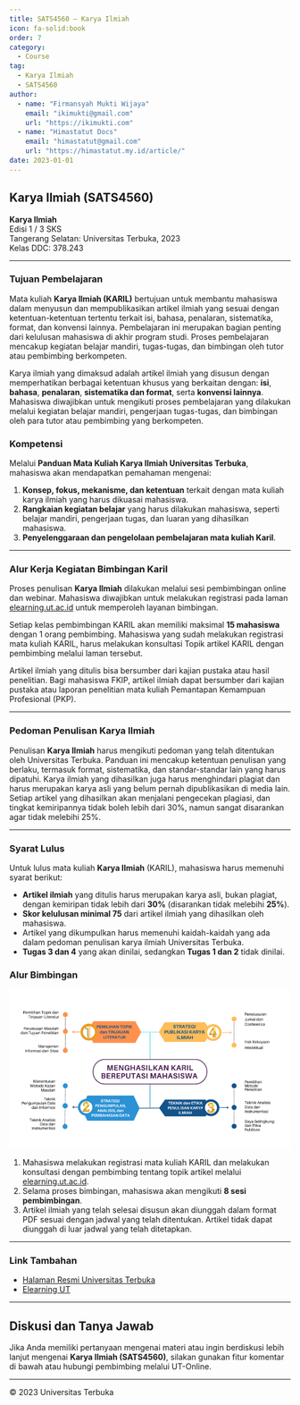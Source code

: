 ```yaml
--- 
title: SATS4560 – Karya Ilmiah
icon: fa-solid:book
order: 7
category:
  - Course
tag:
  - Karya Ilmiah
  - SATS4560
author:
  - name: "Firmansyah Mukti Wijaya"
    email: "ikimukti@gmail.com"
    url: "https://ikimukti.com"
  - name: "Himastatut Docs"
    email: "himastatut@gmail.com"
    url: "https://himastatut.my.id/article/"
date: 2023-01-01
--- 
```


## Karya Ilmiah (SATS4560)

**Karya Ilmiah**  
Edisi 1 / 3 SKS  
Tangerang Selatan: Universitas Terbuka, 2023  
Kelas DDC: 378.243

--- 

### Tujuan Pembelajaran

Mata kuliah **Karya Ilmiah (KARIL)** bertujuan untuk membantu mahasiswa dalam menyusun dan mempublikasikan artikel ilmiah yang sesuai dengan ketentuan-ketentuan tertentu terkait isi, bahasa, penalaran, sistematika, format, dan konvensi lainnya. Pembelajaran ini merupakan bagian penting dari kelulusan mahasiswa di akhir program studi. Proses pembelajaran mencakup kegiatan belajar mandiri, tugas-tugas, dan bimbingan oleh tutor atau pembimbing berkompeten.

Karya ilmiah yang dimaksud adalah artikel ilmiah yang disusun dengan memperhatikan berbagai ketentuan khusus yang berkaitan dengan: **isi**, **bahasa**, **penalaran**, **sistematika dan format**, serta **konvensi lainnya**. Mahasiswa diwajibkan untuk mengikuti proses pembelajaran yang dilakukan melalui kegiatan belajar mandiri, pengerjaan tugas-tugas, dan bimbingan oleh para tutor atau pembimbing yang berkompeten.

### Kompetensi

Melalui **Panduan Mata Kuliah Karya Ilmiah Universitas Terbuka**, mahasiswa akan mendapatkan pemahaman mengenai:

1. **Konsep, fokus, mekanisme, dan ketentuan** terkait dengan mata kuliah karya ilmiah yang harus dikuasai mahasiswa.
2. **Rangkaian kegiatan belajar** yang harus dilakukan mahasiswa, seperti belajar mandiri, pengerjaan tugas, dan luaran yang dihasilkan mahasiswa.
3. **Penyelenggaraan dan pengelolaan pembelajaran mata kuliah Karil**.

--- 

### Alur Kerja Kegiatan Bimbingan Karil

Proses penulisan **Karya Ilmiah** dilakukan melalui sesi pembimbingan online dan webinar. Mahasiswa diwajibkan untuk melakukan registrasi pada laman [elearning.ut.ac.id](https://elearning.ut.ac.id) untuk memperoleh layanan bimbingan.

Setiap kelas pembimbingan KARIL akan memiliki maksimal **15 mahasiswa** dengan 1 orang pembimbing. Mahasiswa yang sudah melakukan registrasi mata kuliah KARIL, harus melakukan konsultasi Topik artikel KARIL dengan pembimbing melalui laman tersebut.

Artikel ilmiah yang ditulis bisa bersumber dari kajian pustaka atau hasil penelitian. Bagi mahasiswa FKIP, artikel ilmiah dapat bersumber dari kajian pustaka atau laporan penelitian mata kuliah Pemantapan Kemampuan Profesional (PKP).

--- 

### Pedoman Penulisan Karya Ilmiah

Penulisan **Karya Ilmiah** harus mengikuti pedoman yang telah ditentukan oleh Universitas Terbuka. Panduan ini mencakup ketentuan penulisan yang berlaku, termasuk format, sistematika, dan standar-standar lain yang harus dipatuhi. Karya ilmiah yang dihasilkan juga harus menghindari plagiat dan harus merupakan karya asli yang belum pernah dipublikasikan di media lain. Setiap artikel yang dihasilkan akan menjalani pengecekan plagiasi, dan tingkat kemiripannya tidak boleh lebih dari 30%, namun sangat disarankan agar tidak melebihi 25%.

--- 

### Syarat Lulus

Untuk lulus mata kuliah **Karya Ilmiah** (KARIL), mahasiswa harus memenuhi syarat berikut:

- **Artikel ilmiah** yang ditulis harus merupakan karya asli, bukan plagiat, dengan kemiripan tidak lebih dari **30%** (disarankan tidak melebihi **25%**).
- **Skor kelulusan minimal 75** dari artikel ilmiah yang dihasilkan oleh mahasiswa.
- Artikel yang dikumpulkan harus memenuhi kaidah-kaidah yang ada dalam pedoman penulisan karya ilmiah Universitas Terbuka.
- **Tugas 3 dan 4** yang akan dinilai, sedangkan **Tugas 1 dan 2** tidak dinilai.

### Alur Bimbingan
![Alur Bimbingan](images/image.png)
1. Mahasiswa melakukan registrasi mata kuliah KARIL dan melakukan konsultasi dengan pembimbing tentang topik artikel melalui [elearning.ut.ac.id](https://elearning.ut.ac.id).
2. Selama proses bimbingan, mahasiswa akan mengikuti **8 sesi pembimbingan**.
3. Artikel ilmiah yang telah selesai disusun akan diunggah dalam format PDF sesuai dengan jadwal yang telah ditentukan. Artikel tidak dapat diunggah di luar jadwal yang telah ditetapkan.

--- 

### Link Tambahan

- [Halaman Resmi Universitas Terbuka](https://www.ut.ac.id)
- [Elearning UT](https://elearning.ut.ac.id)

--- 

## Diskusi dan Tanya Jawab

Jika Anda memiliki pertanyaan mengenai materi atau ingin berdiskusi lebih lanjut mengenai **Karya Ilmiah (SATS4560)**, silakan gunakan fitur komentar di bawah atau hubungi pembimbing melalui UT-Online.

--- 

<footer>
  <p>© 2023 Universitas Terbuka</p>
</footer>

